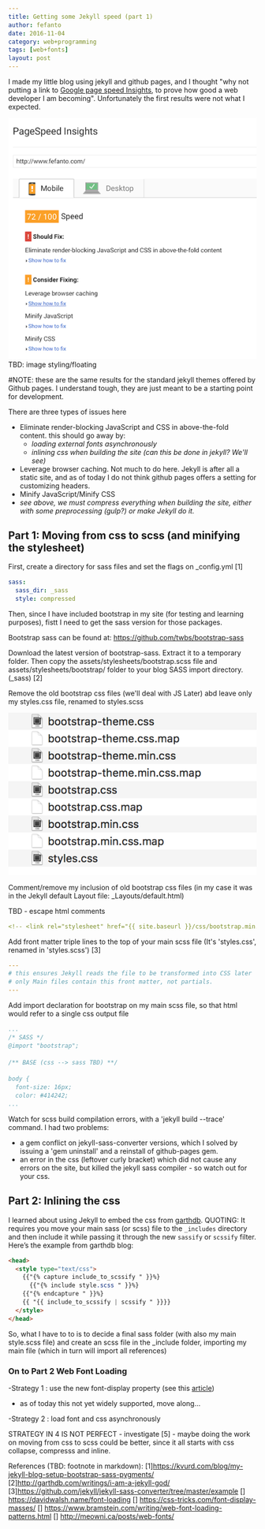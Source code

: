 ```yaml
--- 
title: Getting some Jekyll speed (part 1)
author: fefanto
date: 2016-11-04
category: web+programming
tags: [web+fonts]
layout: post
---
```


I made my little blog using jekyll and github pages, and I thought "why not putting a link to [Google page speed Insights](https://developers.google.com/speed/pagespeed/insights), to prove how good a web developer I am becoming".
Unfortunately the first results were not what I expected.

![Google Page Speed Insight initial results](/images/blog/page_speed_start.png "Not a great web developer after all" )
TBD: image styling/floating

#NOTE: these are the same results for the standard jekyll themes offered by Github pages. I understand tough, they are just meant to be a starting point for development.

There are three types of issues here
- Eliminate render-blocking JavaScript and CSS in above-the-fold content. this should go away by:
  - *loading external fonts asynchronously*
  - *inlining css when building the site (can this be done in jekyll? We'll see)*
- Leverage browser caching. Not much to do here. Jekyll is after all a static site, and as of today I do not think github pages offers a setting for customizing headers.
- Minify JavaScript/Minify CSS 
 - *see above, we must compress everything when building the site, either with some preprocessing (gulp?) or make Jekyll do it.*

## Part 1: Moving from css to scss (and minifying the stylesheet)

First, create a directory for sass files and set the flags on _config.yml [1]

```yaml
sass:
  sass_dir: _sass
  style: compressed
```

Then, since I have included bootstrap in my site (for testing and learning purposes), fistt I need to get the sass version for those packages.

Bootstrap sass can be found at: https://github.com/twbs/bootstrap-sass

Download the latest version of bootstrap-sass. Extract it to a temporary folder. Then copy the assets/stylesheets/bootstrap.scss file and assets/stylesheets/bootstrap/ folder to your blog SASS import directory. (_sass) [2]

Remove the old bootstrap css files (we'll deal with JS Later) abd leave only my styles.css file, renamed to styles.scss


![Css folder (before)](/images/blog/css_folder_before.png)

Comment/remove my inclusion of old bootstrap css files (in my case it was in the Jekyll default Layout file: _Layouts/default.html)

TBD - escape html comments

```yaml
<!-- <link rel="stylesheet" href="{{ site.baseurl }}/css/bootstrap.min.css"> -->
```

Add front matter triple lines to the top of your main scss file (It's 'styles.css', renamed in 'styles.scss') [3]

```yaml
---
# this ensures Jekyll reads the file to be transformed into CSS later
# only Main files contain this front matter, not partials.
---
```

Add import declaration for bootstrap on my main scss file, so that html would refer to a single css output file

```yaml
...
/* SASS */
@import "bootstrap";

/** BASE (css --> sass TBD) **/

body {
  font-size: 16px;
  color: #414242;
...

```


Watch for scss build compilation errors, with a 'jekyll build --trace' command.
I had two problems: 
- a gem conflict on jekyll-sass-converter versions, which I solved by issuing a 'gem uninstall' and a reinstall of github-pages gem.
- an error in the css (leftover curly bracket) which did not cause any errors on the site, but killed the jekyll sass compiler - so watch out for your css.


## Part 2: Inlining the css

I learned about using Jekyll to embed the css from [garthdb](http://garthdb.com/writings/i-am-a-jekyll-god/). 
QUOTING:
It requires you move your main sass (or scss) file to the `_includes` directory and then include it while passing it through the new `sassify` or `scssify` filter. Here’s the example from garthdb blog:

```html
<head>
  <style type="text/css">
    {{"{% capture include_to_scssify " }}%}
      {{"{% include style.scss " }}%}
    {{"{% endcapture " }}%}
    {{ "{{ include_to_scssify | scssify " }}}}
  </style>
</head>
```

So, what I have to to is to decide a final sass folder (with also my main style.scss file) and create an scss file in the _include folder, importing my main file (which in turn will import all references)















 ### On to Part 2 Web Font Loading

-Strategy 1 : use the new font-display property (see this [article](https://css-tricks.com/font-display-masses/))
 - as of today this not yet widely supported, move along...

-Strategy 2 : load font and css asynchronously

STRATEGY IN 4 IS NOT PERFECT - investigate [5] - maybe doing the work on moving from css to scss  could be better, since it all starts with css collapse, compresss and inline.



References (TBD: footnote in markdown):
[1]https://kvurd.com/blog/my-jekyll-blog-setup-bootstrap-sass-pygments/
[2]http://garthdb.com/writings/i-am-a-jekyll-god/
[3]https://github.com/jekyll/jekyll-sass-converter/tree/master/example 
[] https://davidwalsh.name/font-loading
[] https://css-tricks.com/font-display-masses/
[] https://www.bramstein.com/writing/web-font-loading-patterns.html
[] http://meowni.ca/posts/web-fonts/









